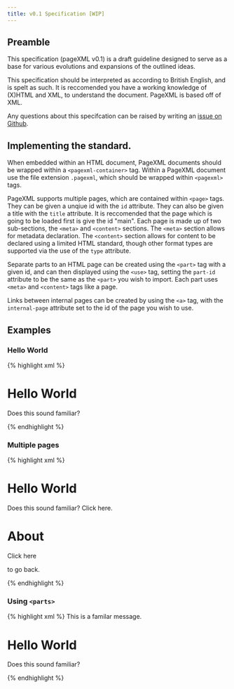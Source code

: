 ```yaml
---
title: v0.1 Specification [WIP]
---
```


## Preamble 

This specification (pageXML v0.1) is a draft guideline designed to serve as a base for various evolutions and expansions of the outlined ideas.

This specification should be interpreted as according to British English, and is spelt as such. It is reccomended you have a working knowledge of (X)HTML and XML, to understand the document. PageXML is based off of XML.

Any questions about this specifcation can be raised by writing an [issue on Github](https://github.com/isaacrg/pagexml/issues).

## Implementing the standard.

When embedded within an HTML document, PageXML documents should be wrapped within a `<pagexml-container>` tag. Within a PageXML document use the file extension `.pagexml`, which should be wrapped within `<pagexml>` tags.


PageXML supports multiple pages, which are contained within `<page>` tags. They can be given a unqiue id with the `id` attribute. They can also be given a title with the `title` attribute. It is reccomended that the page which is going to be loaded first is give the id "main". Each page is made up of two sub-sections, the `<meta>` and `<content>` sections. The `<meta>` section allows for metadata declaration. The `<content>` section allows for content to be declared using a limited HTML standard, though other format types are supported via the use of the `type` attribute. 

Separate parts to an HTML page can be created using the `<part>` tag with a given id, and can then displayed using the `<use>` tag, setting the `part-id` attribute to be the same as the `<part>` you wish to import. Each part uses `<meta>` and `<content>` tags like a page.

Links between internal pages can be created by using the `<a>` tag, with the `internal-page` attribute set to the id of the page you wish to use.

## Examples

### Hello World

<!-- Code section start -->
{% highlight xml %}
<pagexml>
  <page id="main" title="Hello World">
    <content>
      <h1>Hello World</h1>
      <p>Does this sound familiar?</p>
    </content>
  </page>
</pagexml>
{% endhighlight %}
<!-- Code section end-->

### Multiple pages

<!-- Code section start -->
{% highlight xml %}
<pagexml>
  <page id="main" title="Hello World">
    <content>
      <h1>Hello World</h1>
      <p>Does this sound familiar? Click <a internal-page="about">here</a>.</p>
    </content>
  </page>
  <page id="about" title="Hello World">
    <content>
      <h1>About</h1>
      <p>Click <a internal-page="main">here</p> to go back.</p>
    </content>
  </page>
</pagexml>
{% endhighlight %}
<!-- Code section end-->

### Using `<parts>`

<!-- Code section start -->
{% highlight xml %}
<pagexml>
  <part id="message">
    <content>
      This is a familar message.
    </content>
  </part>
  <page id="main" title="Hello World">
    <content>
      <h1>Hello World</h1>
      <!-- Parts are reusable -->
      <use part-id="message"/>
      <p>Does this sound familiar?</p>
    </content>
  </page>
</pagexml>
{% endhighlight %}
<!-- Code section end-->
